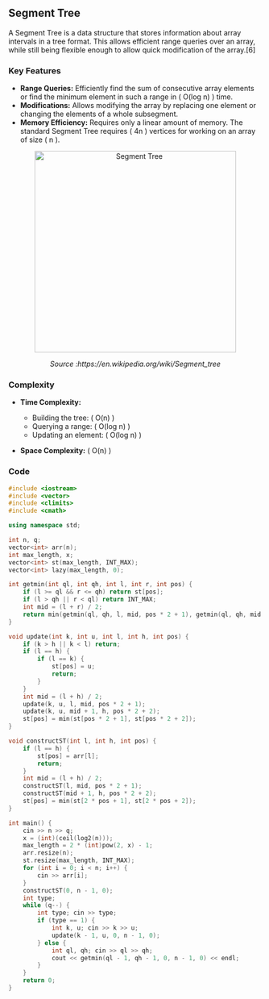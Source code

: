## Segment Tree

A Segment Tree is a data structure that stores information about array intervals in a tree format. This allows efficient range queries over an array, while still being flexible enough to allow quick modification of the array.[6]

### Key Features

- **Range Queries:** Efficiently find the sum of consecutive array elements or find the minimum element in such a range in \( O(log n) \) time.
- **Modifications:** Allows modifying the array by replacing one element or changing the elements of a whole subsegment.
- **Memory Efficiency:** Requires only a linear amount of memory. The standard Segment Tree requires \( 4n \) vertices for working on an array of size \( n \).

<p align="center">
  <img src="https://upload.wikimedia.org/wikipedia/commons/d/d1/Segment_tree.svg" alt="Segment Tree" width="400"/>
</p>

<p align="center"><em>Source :https://en.wikipedia.org/wiki/Segment_tree</a></em></p>


### Complexity

- **Time Complexity:**
  - Building the tree: \( O(n) \)
  - Querying a range: \( O(log n) \)
  - Updating an element: \( O(log n) \)
  
- **Space Complexity:** \( O(n) \)

### Code

```cpp
#include <iostream>
#include <vector>
#include <climits>
#include <cmath>

using namespace std;

int n, q;
vector<int> arr(n);
int max_length, x;
vector<int> st(max_length, INT_MAX);
vector<int> lazy(max_length, 0);

int getmin(int ql, int qh, int l, int r, int pos) {
    if (l >= ql && r <= qh) return st[pos];
    if (l > qh || r < ql) return INT_MAX;
    int mid = (l + r) / 2;
    return min(getmin(ql, qh, l, mid, pos * 2 + 1), getmin(ql, qh, mid + 1, r, pos * 2 + 2));
}

void update(int k, int u, int l, int h, int pos) {
    if (k > h || k < l) return;
    if (l == h) {
        if (l == k) {
            st[pos] = u;
            return;
        }
    }
    int mid = (l + h) / 2;
    update(k, u, l, mid, pos * 2 + 1);
    update(k, u, mid + 1, h, pos * 2 + 2);
    st[pos] = min(st[pos * 2 + 1], st[pos * 2 + 2]);
}

void constructST(int l, int h, int pos) {
    if (l == h) {
        st[pos] = arr[l];
        return;
    }
    int mid = (l + h) / 2;
    constructST(l, mid, pos * 2 + 1);
    constructST(mid + 1, h, pos * 2 + 2);
    st[pos] = min(st[2 * pos + 1], st[2 * pos + 2]);
}

int main() {
    cin >> n >> q;
    x = (int)(ceil(log2(n)));
    max_length = 2 * (int)pow(2, x) - 1;
    arr.resize(n);
    st.resize(max_length, INT_MAX);
    for (int i = 0; i < n; i++) {
        cin >> arr[i];
    }
    constructST(0, n - 1, 0);
    int type;
    while (q--) {
        int type; cin >> type;
        if (type == 1) {
            int k, u; cin >> k >> u;
            update(k - 1, u, 0, n - 1, 0);
        } else {
            int ql, qh; cin >> ql >> qh;
            cout << getmin(ql - 1, qh - 1, 0, n - 1, 0) << endl;
        }
    }
    return 0;
}
```
